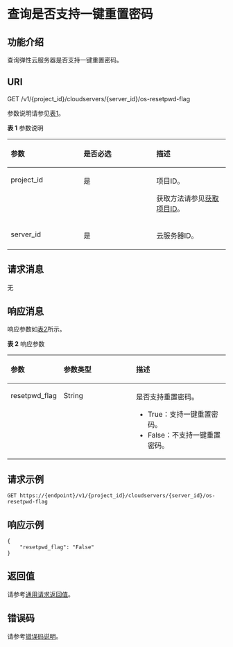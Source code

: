 # 查询是否支持一键重置密码<a name="ZH-CN_TOPIC_0125978577"></a>

## 功能介绍<a name="section941732182911"></a>

查询弹性云服务器是否支持一键重置密码。

## URI<a name="section85409429323"></a>

GET /v1/\{project\_id\}/cloudservers/\{server\_id\}/os-resetpwd-flag

参数说明请参见[表1](#table35528365105553)。

**表 1**  参数说明

<a name="table35528365105553"></a>
<table><thead align="left"><tr id="row17119455105553"><th class="cellrowborder" valign="top" width="33.33333333333333%" id="mcps1.2.4.1.1"><p id="p37105578"><a name="p37105578"></a><a name="p37105578"></a>参数</p>
</th>
<th class="cellrowborder" valign="top" width="33.33333333333333%" id="mcps1.2.4.1.2"><p id="p52761866"><a name="p52761866"></a><a name="p52761866"></a>是否必选</p>
</th>
<th class="cellrowborder" valign="top" width="33.33333333333333%" id="mcps1.2.4.1.3"><p id="p45852771"><a name="p45852771"></a><a name="p45852771"></a>描述</p>
</th>
</tr>
</thead>
<tbody><tr id="row39853249105553"><td class="cellrowborder" valign="top" width="33.33333333333333%" headers="mcps1.2.4.1.1 "><p id="p6887725105553"><a name="p6887725105553"></a><a name="p6887725105553"></a>project_id</p>
</td>
<td class="cellrowborder" valign="top" width="33.33333333333333%" headers="mcps1.2.4.1.2 "><p id="p21034813105553"><a name="p21034813105553"></a><a name="p21034813105553"></a>是</p>
</td>
<td class="cellrowborder" valign="top" width="33.33333333333333%" headers="mcps1.2.4.1.3 "><p id="p37593705"><a name="p37593705"></a><a name="p37593705"></a>项目ID。</p>
<p id="p1180512217438"><a name="p1180512217438"></a><a name="p1180512217438"></a>获取方法请参见<a href="获取项目ID.md">获取项目ID</a>。</p>
</td>
</tr>
<tr id="row670727210579"><td class="cellrowborder" valign="top" width="33.33333333333333%" headers="mcps1.2.4.1.1 "><p id="p41505172105731"><a name="p41505172105731"></a><a name="p41505172105731"></a>server_id</p>
</td>
<td class="cellrowborder" valign="top" width="33.33333333333333%" headers="mcps1.2.4.1.2 "><p id="p6475762105731"><a name="p6475762105731"></a><a name="p6475762105731"></a>是</p>
</td>
<td class="cellrowborder" valign="top" width="33.33333333333333%" headers="mcps1.2.4.1.3 "><p id="p54774717105731"><a name="p54774717105731"></a><a name="p54774717105731"></a>云服务器ID。</p>
</td>
</tr>
</tbody>
</table>

## 请求消息<a name="section12771911145911"></a>

无

## 响应消息<a name="section11833339153819"></a>

响应参数如[表2](#table18368733103512)所示。

**表 2**  响应参数

<a name="table18368733103512"></a>
<table><thead align="left"><tr id="row41607966103512"><th class="cellrowborder" valign="top" width="20.41%" id="mcps1.2.4.1.1"><p id="p15806308"><a name="p15806308"></a><a name="p15806308"></a>参数</p>
</th>
<th class="cellrowborder" valign="top" width="34.94%" id="mcps1.2.4.1.2"><p id="p21995508"><a name="p21995508"></a><a name="p21995508"></a>参数类型</p>
</th>
<th class="cellrowborder" valign="top" width="44.65%" id="mcps1.2.4.1.3"><p id="p36805753"><a name="p36805753"></a><a name="p36805753"></a>描述</p>
</th>
</tr>
</thead>
<tbody><tr id="row50755034103512"><td class="cellrowborder" valign="top" width="20.41%" headers="mcps1.2.4.1.1 "><p id="p17517107103512"><a name="p17517107103512"></a><a name="p17517107103512"></a>resetpwd_flag</p>
</td>
<td class="cellrowborder" valign="top" width="34.94%" headers="mcps1.2.4.1.2 "><p id="p9599532103512"><a name="p9599532103512"></a><a name="p9599532103512"></a>String</p>
</td>
<td class="cellrowborder" valign="top" width="44.65%" headers="mcps1.2.4.1.3 "><p id="p18736984103512"><a name="p18736984103512"></a><a name="p18736984103512"></a>是否支持重置密码。</p>
<a name="ul34415135103512"></a><a name="ul34415135103512"></a><ul id="ul34415135103512"><li>True：支持一键重置密码。</li><li>False：不支持一键重置密码。</li></ul>
</td>
</tr>
</tbody>
</table>

## 请求示例<a name="section1656913472380"></a>

```
GET https://{endpoint}/v1/{project_id}/cloudservers/{server_id}/os-resetpwd-flag
```

## 响应示例<a name="section470311992413"></a>

```
{
	"resetpwd_flag": "False"
}
```

## 返回值<a name="zh-cn_topic_0092803065_zh-cn_topic_0020212692_section22960139"></a>

请参考[通用请求返回值](通用请求返回值.md)。

## 错误码<a name="zh-cn_topic_0092803065_zh-cn_topic_0067161469_zh-cn_topic_0057973179_section23611955"></a>

请参考[错误码说明](错误码说明.md)。


